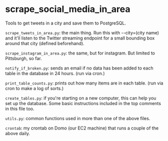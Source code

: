 # scrape_social_media_in_area

Tools to get tweets in a city and save them to PostgreSQL.

`scrape_tweets_in_area.py`: the main thing. Run this with --city=(city name)
and it'll listen to the Twitter streaming endpoint for a small bounding box
around that city (defined beforehand).

`scrape_instagram_in_area.py`: the same, but for instagram. But limited to
Pittsburgh, so far.

`notify_if_broken.py`: sends an email if no data has been added to each table in
the database in 24 hours. (run via cron.)

`print_table_counts.py`: prints out how many items are in each table. (run via
cron to make a log of sorts.)

`create_tables.py`: if you're starting on a new computer, this can help you
set up the database. Some basic instructions included in the top comments in
this file too.

`utils.py`: common functions used in more than one of the above files.

`crontab`: my crontab on Domo (our EC2 machine) that runs a couple of the above
daily.

